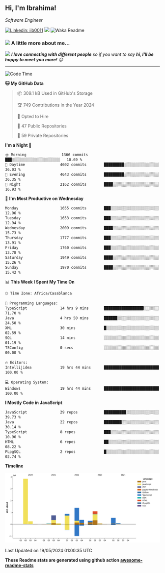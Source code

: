 <h2>Hi, I'm Ibrahima! </h2>
<p><em>Software Engineer 
</em></p>


[![Linkedin: iib0011](https://img.shields.io/badge/-iib0011-blue?style=flat-square&logo=Linkedin&logoColor=white&link=https://www.linkedin.com/in/iib0011/)](https://www.linkedin.com/in/iib0011/)
![](https://visitor-badge.glitch.me/badge?page_id=iib0011)
![Waka Readme](https://github.com/iib0011/iib0011/workflows/Waka%20Readme/badge.svg)


### <img src="https://media.giphy.com/media/VgCDAzcKvsR6OM0uWg/giphy.gif" width="50"> A little more about me...  


<img src="https://media.giphy.com/media/LnQjpWaON8nhr21vNW/giphy.gif" width="60"> <em><b>I love connecting with different people</b> so if you want to say <b>hi, I'll be happy to meet you more!</b> 😊</em>

---
<!--START_SECTION:waka-->
![Code Time](http://img.shields.io/badge/Code%20Time-3%2C331%20hrs%2022%20mins-blue)

**🐱 My GitHub Data** 

> 📦 309.1 kB Used in GitHub's Storage 
 > 
> 🏆 749 Contributions in the Year 2024
 > 
> 💼 Opted to Hire
 > 
> 📜 47 Public Repositories 
 > 
> 🔑 59 Private Repositories 
 > 
**I'm a Night 🦉** 

```text
🌞 Morning                1366 commits        ███░░░░░░░░░░░░░░░░░░░░░░   10.69 % 
🌆 Daytime                4602 commits        █████████░░░░░░░░░░░░░░░░   36.03 % 
🌃 Evening                4643 commits        █████████░░░░░░░░░░░░░░░░   36.35 % 
🌙 Night                  2162 commits        ████░░░░░░░░░░░░░░░░░░░░░   16.93 % 
```
📅 **I'm Most Productive on Wednesday** 

```text
Monday                   1655 commits        ███░░░░░░░░░░░░░░░░░░░░░░   12.96 % 
Tuesday                  1653 commits        ███░░░░░░░░░░░░░░░░░░░░░░   12.94 % 
Wednesday                2009 commits        ████░░░░░░░░░░░░░░░░░░░░░   15.73 % 
Thursday                 1777 commits        ███░░░░░░░░░░░░░░░░░░░░░░   13.91 % 
Friday                   1760 commits        ███░░░░░░░░░░░░░░░░░░░░░░   13.78 % 
Saturday                 1949 commits        ████░░░░░░░░░░░░░░░░░░░░░   15.26 % 
Sunday                   1970 commits        ████░░░░░░░░░░░░░░░░░░░░░   15.42 % 
```


📊 **This Week I Spent My Time On** 

```text
🕑︎ Time Zone: Africa/Casablanca

💬 Programming Languages: 
TypeScript               14 hrs 9 mins       ██████████████████░░░░░░░   71.70 % 
Java                     4 hrs 50 mins       ██████░░░░░░░░░░░░░░░░░░░   24.50 % 
XML                      30 mins             █░░░░░░░░░░░░░░░░░░░░░░░░   02.59 % 
SQL                      14 mins             ░░░░░░░░░░░░░░░░░░░░░░░░░   01.19 % 
TSConfig                 0 secs              ░░░░░░░░░░░░░░░░░░░░░░░░░   00.00 % 

🔥 Editors: 
Intellijidea             19 hrs 44 mins      █████████████████████████   100.00 % 

💻 Operating System: 
Windows                  19 hrs 44 mins      █████████████████████████   100.00 % 
```

**I Mostly Code in JavaScript** 

```text
JavaScript               29 repos            ██████████░░░░░░░░░░░░░░░   39.73 % 
Java                     22 repos            ████████░░░░░░░░░░░░░░░░░   30.14 % 
TypeScript               8 repos             ███░░░░░░░░░░░░░░░░░░░░░░   10.96 % 
HTML                     6 repos             ██░░░░░░░░░░░░░░░░░░░░░░░   08.22 % 
PLpgSQL                  2 repos             █░░░░░░░░░░░░░░░░░░░░░░░░   02.74 % 
```



**Timeline**

![Lines of Code chart](https://raw.githubusercontent.com/iib0011/iib0011/master/assets/bar_graph.png)


 Last Updated on 19/05/2024 01:00:35 UTC
<!--END_SECTION:waka-->

**These Readme stats are generated using github action [awesome-readme-stats](https://github.com/iib0011/waka-readme-stats)**
